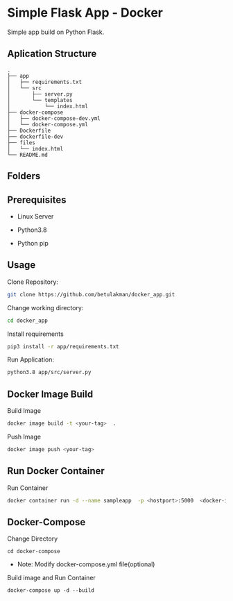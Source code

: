 

 # Simple Flask App - Docker 

 Simple app build on Python Flask. 

 
 ## Aplication Structure 

 ```
 .
├── app
│   ├── requirements.txt
│   └── src
│       ├── server.py
│       └── templates
│           └── index.html
├── docker-compose
│   ├── docker-compose-dev.yml
│   └── docker-compose.yml
├── Dockerfile
├── dockerfile-dev
├── files
│   └── index.html
└── README.md

``` 

## Folders






## Prerequisites 

* Linux Server 

* Python3.8

* Python pip


## Usage

Clone Repository:

```bash 
git clone https://github.com/betulakman/docker_app.git
```

Change working directory:
``` bash
cd docker_app
```

Install requirements

```bash
pip3 install -r app/requirements.txt
```

Run Application:

```bash
python3.8 app/src/server.py
```


## Docker Image Build

Build Image
```bash
docker image build -t <your-tag>  . 
```

Push Image 
```bash 
docker image push <your-tag>
```

## Run Docker Container

Run Container
```bash
docker container run -d --name sampleapp  -p <hostport>:5000  <docker-image>
```

## Docker-Compose

Change Directory
```
cd docker-compose
```

* Note:  Modify docker-compose.yml file(optional)

Build image and Run Container
```
docker-compose up -d --build
```

